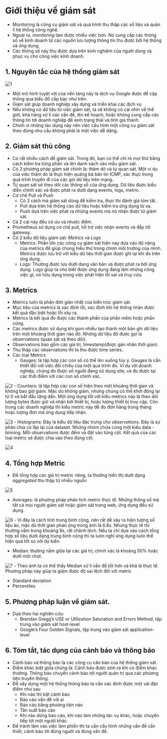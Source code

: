 # Giới thiệu về giám sát
- Monitoring là công cụ giám sát và quá trình thu thập các số liệu và quản lí hệ thống công nghệ. 
- Ngoài ra, *monitoring* làm được nhiều việc hơn. Nó cung cấp các thông số về kinh doanh từ các nguồn lưu lượng thông tin thu được bởi hệ thống và ứng dụng. 
- Các thông số này thu được dựa trên kinh nghiệm của người dùng và phục vụ cho công việc kinh doanh. 
## 1. Nguyên tắc của hệ thống giám sát

![1](/image/2021-05-04_13-32-43.png)

- Một mô hình tuyệt vời của nền tảng này là dịch vụ *Google* được đề cập thông qua biểu đồ cấp bậc như trên. 
- Giám sát giúp doanh nghiệp xây dựng và triển khai các dịch vụ 
- Nếu không có dữ liệu từ việc giám sát, ta sẽ không có cái nhìn về thế giới, khả năng xử lí các vấn đề, lên kế hoạch, hoặc không cung cấp các thông tin tới doanh nghiệp để xem trạng thái và tính giá thành. 
- Chính vì những tác dụng này nên việc cấu hình một công cụ giám sát theo đúng nhu cầu không phải là một việc dễ dàng.

## 2. Giám sát thủ công 
- Có rất nhiều cách để giám sát. Trong đó, bạn có thể chỉ rõ mọi thứ bằng cách kiểm tra từng phần và lên danh sách vào mẫu giám sát. 
- Có 2 phương pháp giám sát chính là: thăm dò và tự quan sát. Một ví dụ của việc thăm dò là thực hiện quảng bá bản tin ICMP, xác thực trong quá trình truyền đi của các gói dữ liệu trên mạng.
- Tự quan sát sẽ theo dõi các thông số của ứng dụng. Dữ liệu được biểu diễn chính xác và được phát ra dưới dạng events, logs, metric.
- Cơ chế Pull và Push
    - Có 2 cách mà giám sát dùng để kiểm tra, thực thi đánh giá tóm tắt. 
    - Pull dựa trên hệ thống cào dữ liệu hoặc kiểm tra ứng dụng từ xa. 
    - Push dựa trên việc phát ra những events mà nó nhận được từ giám sát. 
- Cả 2 cái này đều có ưu và nhược điểm. 
- Prometheus sử dụng cơ chế pull, hỗ trợ việc nhận events và đẩy tới gateway. 
- Có 2 kiểu dữ liệu giám sát: *Metrics* và *Logs*
    - Metrics: Phần lớn các công cụ giám sát hiện nay dựa vào độ nặng của metrics để giúp chúng hiểu thứ trong chính môi trường của mình. Metrics được lưu trữ với kiểu dữ liệu thời gian được ghi lại khi đo trên ứng dụng. 
    - Logs: Thường được lưu dưới dang văn bản và được phát ra bởi ứng dụng. Logs giúp ta cho biết được ứng dụng đang làm những công việc gì, nó hữu dụng trong việc phát hiện lỗi sai và truy cứu. 

## 3. Metrics
- Metrics luôn là phần đơn giản nhất của kiến trúc giám sát. 
- Mục tiêu của metrics là xác định lỗi, xác định khi hệ thống nhận được kết quả đặc biệt hoặc lỗi xảy ra. 
- Metrics là kết quả đo được các thành phần của phần mềm hoặc phần cứng. 
- Các metrics được sử dụng khi gom nhiều tạo thành một bản ghi dữ liệu trên một khoảng thời gian nào đó. Những dữ liệu đó được gọi là observations (quan sát và theo dõi).
- Observations bao gồm các giá trị, timestamp(được gán nhãn thời gian). 
- Thu thập các observations thì ta thu được time series. 
- Các loại Metrics 
    - Gauges: là tập hợp các con số có thể lên xuống tùy ý. Gauges là cần thiết đối với việc đối chiếu của một quá trình đo. Ví dụ với doanh nghiệp, chúng đo được số người đang sử dụng site, và đo được tại các thời điểm với các con số chính xác.

![2](/image/2021-05-04_15-49-32.png)
    - Counters: là tập hợp các con số hiện theo một khoảng thời gian và không bao giờ giảm. Mặc dù không giảm, nhưng chúng có thể khởi động lại từ 0 và bắt đầu tăng dần. Một ứng dụng tốt với kiểu metrics này là theo dõi lượng bytes được gửi và nhận bởi thiết bị, hoặc lượng thiết bị truy cập. Còn trong các doanh nghiệp thì kiểu metric này để đo đơn hàng trong tháng hoặc lượng đơn mà ứng dụng tiếp nhận. 

![3](/image/2021-05-04_15-54-15.png)
    - Histograms: Đây là kiểu dữ liệu đặc trưng cho *observations*. Đây là sự phân chia có lặp lại của dataset. Những nhóm chứa cùng một kiểu data - binning. Mỗi observations được đếm và đặt vào từng cột. Kết quả của các loại metric sẽ được chia vào theo đúng cột. 

![4](/image/2021-05-04_16-00-18.png)

## 4. Tổng hợp Metric
- Để tổng hợp các giá trị metric riêng, ta thường hiển thị dưới dạng *aggregated* thu thập từ nhiều nguồn

![5](/image/2021-05-04_16-09-06.png)

- Averages: là phương pháp phân tích metric thực tế. Những thông số mà tất cả mọi người giám sát hoặc giám sát trang web, ứng dụng đều sử dụng. 

![6](/image/2021-05-04_16-30-39.png)
    - Vì đây là cách tính trung bình cộng, nên rất dễ xảy ra hiện tượng số liệu ảo, mặc dù thời gian phản ứng trong ảnh là 6.8s. Nhưng thực tế thì thường nằm trong khoảng 9s, rất chênh lệch. Nếu ta chỉ dựa vào cách tổng hợp số liệu dưới dạng trung bình cộng thì ta luôn nghĩ ứng dụng luôn thể hiện quá tốt so với dự kiến. 

- Median: thường nằm giữa tại các giá trị; chính xác là khoảng 50% hoặc dưới một chút. 

![7](/image/2021-05-04_16-37-33.png)
    - Theo ảnh ta có thể thấy Median xử lí vấn đề tốt hơn và khá là thực tế. Phương pháp này giúp ta giảm được độ sai lệch đối với metric

- Standard deviation 
- Percentiles

## 5. Phương pháp luận về giám sát.
- Dựa theo hai nghiên cứu: 
    - Brendan Gregg’s USE or Utilization Saturation and Errors Method, tập trung vào giám sát host-level
    - Google’s Four Golden Signals, tập trung vào giám sát application-level 

## 6. Tóm tắt, tác dụng của cảnh báo và thông báo
- Cảnh báo và thông báo là các công cụ căn bản của hệ thống giám sát.
- Điểm khác biệt giữa chúng là: Cảnh báo được sinh ra khi có điểm khác thường. Thông báo chuyển cảnh báo tới người quản trị qua các phương tiện truyền thông. 
- Để xây dựng một hệ thống thông báo ta cần xác định được một vài đặc điểm như sau 
    - Khi nào thì bật cảnh báo 
    - Báo cáo vấn đề với ai 
    - Báo cáo bằng phương tiện nào 
    - Tần suất báo cáo 
    - Khi nào dừng báo cáo, khi nào làm những tác vụ khác, hoặc chuyển tiếp tới một người khác.
- Để tránh lâm vào việc làm phiền thì ta cần cấu hình những vấn đề cần thiết, cảnh báo tới đúng người và đúng vấn đề. 
